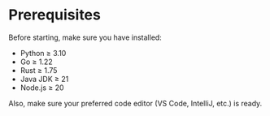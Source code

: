 # Prerequisites

Before starting, make sure you have installed:

- Python ≥ 3.10
- Go ≥ 1.22
- Rust ≥ 1.75
- Java JDK ≥ 21
- Node.js ≥ 20

Also, make sure your preferred code editor (VS Code, IntelliJ, etc.) is ready.
